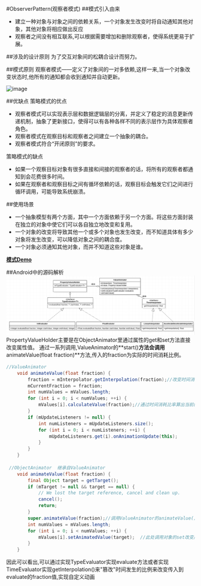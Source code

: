 #ObserverPattern(观察者模式)
##模式引入由来
-  建立一种对象与对象之间的依赖关系，一个对象发生改变时将自动通知其他对象，其他对象将相应做出反应
-  观察者之间没有相互联系,可以根据需要增加和删除观察者，使得系统更易于扩展。

##涉及的设计原则
为了交互对象间的松耦合设计而努力。

##模式原则
观察者模式——定义了对象间的一对多依赖,这样一来,当一个对象改变状态时,他所有的通知都会收到通知并自动更新。

![image](https://github.com/SilenceDut/DesignPatterns/blob/master/pictures/ObserverMML/observer_uml.png)

##优缺点
策略模式的优点

- 观察者模式可以实现表示层和数据逻辑层的分离，并定义了稳定的消息更新传递机制，抽象了更新接口，使得可以有各种各样不同的表示层作为具体观察者角色。
- 观察者模式在观察目标和观察者之间建立一个抽象的耦合。
- 观察者模式符合“开闭原则”的要求。

策略模式的缺点

- 如果一个观察目标对象有很多直接和间接的观察者的话，将所有的观察者都通知到会花费很多时间。
- 如果在观察者和观察目标之间有循环依赖的话，观察目标会触发它们之间进行循环调用，可能导致系统崩溃。

##使用场景
- 一个抽象模型有两个方面，其中一个方面依赖于另一个方面。将这些方面封装在独立的对象中使它们可以各自独立地改变和复用。
- 一个对象的改变将导致其他一个或多个对象也发生改变，而不知道具体有多少对象将发生改变，可以降低对象之间的耦合度。
- 一个对象必须通知其他对象，而并不知道这些对象是谁。

[**模式Demo**](https://github.com/SilenceDut/DesignPatterns/blob/master/src/com/silencedut/behavioral_patterns/ObserverPattern)

##Android中的源码解析
![image](https://github.com/SilenceDut/DesignPatterns/blob/master/pictures/StrategyUML/Strategy_ValueAnimator.png)
PropertyValueHolder主要是在ObjectAnimator里通过属性的get和set方法直接改变属性值。
通过一系列调用,ValueAnimator的**start()**方法会调用**animateValue(float fraction)**方法,传入的fraction为实际的时间消耗比例。
```java 
//ValueAnimator
    void animateValue(float fraction) {
        fraction = mInterpolator.getInterpolation(fraction);//改变时间消耗比例;
        mCurrentFraction = fraction;
        int numValues = mValues.length;
        for (int i = 0; i < numValues; ++i) {
            mValues[i].calculateValue(fraction);//通过时间消耗比率算出当前的值,实际上是调用当前TypeEvaluator的evaluate()计算出相应的值
        }
        if (mUpdateListeners != null) {
            int numListeners = mUpdateListeners.size();
            for (int i = 0; i < numListeners; ++i) {
                mUpdateListeners.get(i).onAnimationUpdate(this);
            }
        }
    }
    
 //ObjectAnimator  继承自ValueAnimator
    void animateValue(float fraction) {
        final Object target = getTarget();
        if (mTarget != null && target == null) {
            // We lost the target reference, cancel and clean up.
            cancel();
            return;
        }
        super.animateValue(fraction);//调用ValueAnimator的animateValue()方法
        int numValues = mValues.length;
        for (int i = 0; i < numValues; ++i) {
            mValues[i].setAnimatedValue(target);  //此处调用对象的set改变属性的值
        }
    }
```
因此可以看出,可以通过实现TypeEvaluator实现evaluate方法或者实现TimeEvaluator实现getInterpolation()来"篡改"时间发生的比例来改变传入到evaluate的fraction值,实现自定义动画